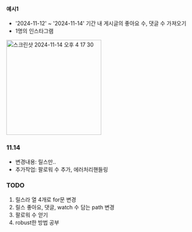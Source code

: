 #### 예시1

- '2024-11-12' ~ '2024-11-14' 기간 내 게시글의 좋아요 수, 댓글 수 가져오기
- 1명의 인스타그램

<img width="249" alt="스크린샷 2024-11-14 오후 4 17 30" src="https://github.com/user-attachments/assets/5ee3a3db-5570-4598-a077-21b9a1e644a8">

### 11.14

- 변경내용: 릴스만..
- 추가작업: 팔로워 수 추가, 에러처리핸들링

### TODO

1. 릴스라 열 4개로 for문 변경
2. 릴스 좋아요, 댓글, watch 수 담는 path 변경
3. 팔로워 수 얻기
4. robust한 방법 공부
